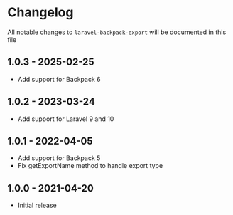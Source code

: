 # Changelog

All notable changes to `laravel-backpack-export` will be documented in this file

## 1.0.3 - 2025-02-25

- Add support for Backpack 6

## 1.0.2 - 2023-03-24

- Add support for Laravel 9 and 10

## 1.0.1 - 2022-04-05

- Add support for Backpack 5
- Fix getExportName method to handle export type

## 1.0.0 - 2021-04-20

- Initial release
